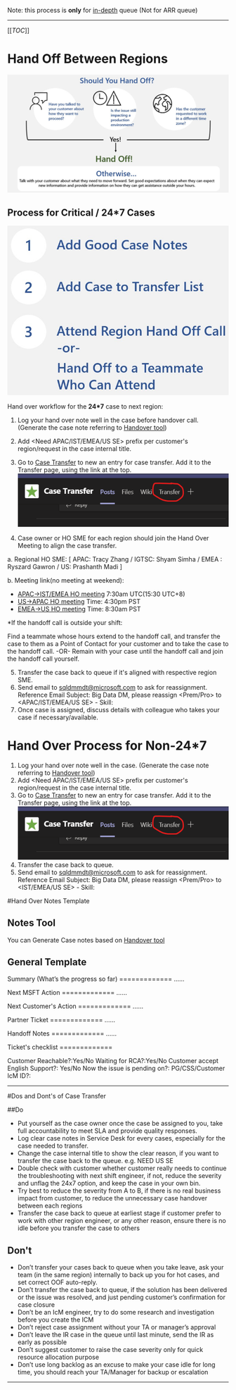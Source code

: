 Note: this process is **only** for <u>in-depth</u> queue (Not for ARR queue)

----

[[_TOC_]]

# Hand Off Between Regions
<center>

![Hand Off Chart.jpg](/.attachments/Hand%20Off%20Chart-72acb208-2da3-4052-b733-eb22178db818.jpg)

</center>



## Process for Critical / 24*7 Cases

![How to Hand Off No Title.jpg](/.attachments/How%20to%20Hand%20Off%20No%20Title-c627ac78-852b-4b82-9220-8f45778d26dc.jpg)

Hand over workflow for the **24*7** case to next region:
1. Log your hand over note well in the case before handover call.  (Generate the case note referring to [Handover tool](http://bigdatapod.azurewebsites.net/))
2. Add <Need APAC/IST/EMEA/US SE> prefix per customer's region/request in the case internal title.
3. Go to [Case Transfer](https://nam06.safelinks.protection.outlook.com/?url=https%3A%2F%2Fteams.microsoft.com%2Fl%2Fchannel%2F19%253a9ccd3c2acbbd4e729c66270c4383bf4b%2540thread.skype%2FCase%252520Transfer%3FgroupId%3Dd6c5d9c8-f14e-4cb6-a79a-1874c3b84cb6%26tenantId%3D72f988bf-86f1-41af-91ab-2d7cd011db47&data=02%7C01%7CShijie.Li%40microsoft.com%7C4ad1ddc4752f41cedf5008d6e8a6bab4%7C72f988bf86f141af91ab2d7cd011db47%7C1%7C0%7C636952200400824869&sdata=J%2FyTlcWqA30oBgiwx0D74TByJGxQ69D%2FuYgrFTTvaf0%3D&reserved=0) to new an entry for case transfer. Add it to the Transfer page, using the link at the top.
![image.png](/.attachments/image-f96e38aa-f73f-4483-93ad-c859dd03eec3.png)

4. Case owner or HO SME for each region should join the Hand Over Meeting to align the case transfer.

a. Regional HO SME: [ APAC: Tracy Zhang / IGTSC: Shyam Simha / EMEA : Ryszard Gawron / US: Prashanth Madi ]

b. Meeting link(no meeting at weekend):

- [APAC->IST/EMEA HO meeting](https://teams.microsoft.com/l/meetup-join/19%3ameeting_YzljMWRjOGEtN2Q1OC00YzM2LTk2YWYtN2E1ZWM5ZTkwYzMw%40thread.v2/0?context=%7b%22Tid%22%3a%2272f988bf-86f1-41af-91ab-2d7cd011db47%22%2c%22Oid%22%3a%223ce641ba-81bc-490f-9eb5-c82eff08c178%22%7d) 7:30am UTC(15:30 UTC+8)
-  [US->APAC HO meeting](https://teams.microsoft.com/l/meetup-join/19%3ameeting_NWIyNzU2MmYtOTkxYy00NTY3LWEyNjAtNmY1YTgwNzc5MzBk%40thread.v2/0?context=%7b%22Tid%22%3a%2272f988bf-86f1-41af-91ab-2d7cd011db47%22%2c%22Oid%22%3a%2218d7429d-917b-4bba-881a-b254f61f0976%22%7d) Time: 4:30pm PST
-  [EMEA->US HO meeting](https://teams.microsoft.com/l/meetup-join/19%3ameeting_NmQyZDliMTUtYzlmNi00YTc4LWI5NGQtOTY0NjgxNjZhYzU0%40thread.v2/0?context=%7b%22Tid%22%3a%2272f988bf-86f1-41af-91ab-2d7cd011db47%22%2c%22Oid%22%3a%2292be5ebc-4e43-4ea3-a98d-34ff4061dc92%22%7d) Time: 8:30am PST

*If the handoff call is outside your shift:

Find a teammate whose hours extend to the handoff call, and transfer the case to them as a Point of Contact for your customer and to take the case to the handoff call. 
-OR-
Remain with your case until the handoff call and join the handoff call yourself.

5. Transfer the case back to queue if it's aligned with respective region SME.
6. Send email to sqldmmdt@microsoft.com to ask for reassignment.
Reference Email Subject:
Big Data DM, please reassign <Prem/Pro> <Severity> <case number> to <APAC/IST/EMEA/US SE> - Skill: <product skill>
7. Once case is assigned, discuss details with colleague who takes your case if necessary/available.

# Hand Over Process for Non-24*7 

1. Log your hand over note well in the case. (Generate the case note referring to [Handover tool](http://bigdatapod.azurewebsites.net/))
2. Add <Need APAC/IST/EMEA/US SE> prefix per customer's region/request in the case internal title.
3.  Go to [Case Transfer](https://nam06.safelinks.protection.outlook.com/?url=https%3A%2F%2Fteams.microsoft.com%2Fl%2Fchannel%2F19%253a9ccd3c2acbbd4e729c66270c4383bf4b%2540thread.skype%2FCase%252520Transfer%3FgroupId%3Dd6c5d9c8-f14e-4cb6-a79a-1874c3b84cb6%26tenantId%3D72f988bf-86f1-41af-91ab-2d7cd011db47&data=02%7C01%7CShijie.Li%40microsoft.com%7C4ad1ddc4752f41cedf5008d6e8a6bab4%7C72f988bf86f141af91ab2d7cd011db47%7C1%7C0%7C636952200400824869&sdata=J%2FyTlcWqA30oBgiwx0D74TByJGxQ69D%2FuYgrFTTvaf0%3D&reserved=0) to new an entry for case transfer. Add it to the Transfer page, using the link at the top.
![image.png](/.attachments/image-f96e38aa-f73f-4483-93ad-c859dd03eec3.png)
4. Transfer the case back to queue.
5. Send email to sqldmmdt@microsoft.com to ask for reassignment.
	Reference Email Subject:
	Big Data DM, please reassign <Prem/Pro> <Severity> <case number> to <IST/EMEA/US SE> - Skill: <product skill>

#Hand Over Notes Template

## Notes Tool
You can Generate Case notes based on [Handover tool](http://bigdatapod.azurewebsites.net/)

## General Template
Summary (What’s the progress so far)
\=============
......

Next MSFT Action
\=============
......

Next Customer's Action
\=============
......

Partner Ticket
\=============
......

Handoff Notes
\=============
......

Ticket's checklist
\=============

Customer Reachable?:Yes/No
Waiting for RCA?:Yes/No
Customer accept English Support?: Yes/No
Now the issue is pending on?: PG/CSS/Customer
IcM ID?:
<Reason for Critsit:>

----
#Dos and Dont's of Case Transfer

##Do
 
- Put yourself as the case owner once the case be assigned to you, take full accountability to meet SLA and provide quality responses.
- Log clear case notes in Service Desk for every cases, especially for the case needed to transfer.
- Change the case internal title to show the clear reason, if you want to transfer the case back to the queue. e.g. NEED US SE
- Double check with customer whether customer really needs to continue the troubleshooting with next shift engineer, if not, reduce the severity and unflag the 24x7 option, and keep the case in your own bin.
- Try best to reduce the severity from A to B, if there is no real business impact from customer, to reduce the unnecessary case handover between each regions
- Transfer the case back to queue at earliest stage if customer prefer to work with other region engineer, or any other reason, ensure there is no idle before you transfer the case to others

## Don't
- Don’t transfer your cases back to queue when you take leave, ask your team (in the same region) internally to back up you for hot cases, and set correct OOF auto-reply.
- Don’t transfer the case back to queue, if the solution has been delivered or the issue was resolved, and just pending customer’s confirmation for case closure
- Don’t be an IcM engineer, try to do some research and investigation before you create the ICM
- Don’t reject case assignment without your TA or manager’s approval
- Don’t leave the IR case in the queue until last minute, send the IR as early as possible
- Don’t suggest customer to raise the case severity only for quick resource allocation purpose
- Don’t use long backlog as an excuse to make your case idle for long time, you should reach your TA/Manager for backup or escalation

----


